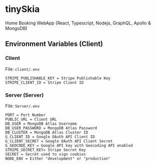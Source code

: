 # tinySkia
Home Booking WebApp (React, Typescript, Nodejs, GraphQL, Apollo &amp; MongoDB)

## Environment Variables (Client)

### Client
File: ``client/.env``
```
STRIPE_PUBLISHABLE_KEY = Stripe Publishable Key
STRIPE_CLIENT_ID = Stripe Client ID
```

### Server (Server)
File: ``Server/.env``
```
PORT = Port Number
PUBLIC_URL = Client URL
DB_USER = MongoDB Atlas Username
DB_USER_PASSWORD = MongoDB Atlas Password
DB_CLUSTER = MongoDB Atlas Cluster ID
G_CLIENT_ID = Google OAuth API Client ID
G_CLIENT_SECRET = Google OAuth API Client Secret
G_GEOCODE_KEY = Google API key with Geocoding API enabled
STRIPE_SECRET_KEY= Stripe Secret Key
SECRET = Secret used to sign cookies
NODE_ENV = Either "development" or "production"
```
